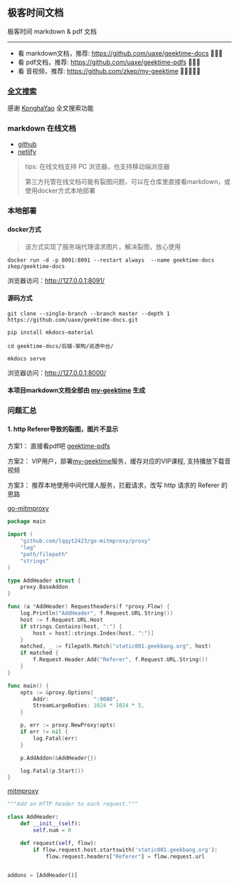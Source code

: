 ## 极客时间文档

极客时间 markdown & pdf 文档

----

* 看 markdown文档，推荐: https://github.com/uaxe/geektime-docs 🌟🌟🌟
* 看 pdf文档，推荐: https://github.com/uaxe/geektime-pdfs 🌟🌟🌟
* 看 音视频，推荐: https://github.com/zkep/my-geektime 🌟🌟🌟🌟🌟

### [全文搜索](https://github.com/uaxe/geektime-docs/blob/master/fultext-search/README.md)
感谢 [KonghaYao](https://github.com/KonghaYao) 全文搜索功能

###  markdown 在线文档

 * [github](https://uaxe.github.io/geektime-docs/) 
 * [netlify](https://geektime-docs.netlify.app/)  

> tips: 在线文档支持 PC 浏览器，也支持移动端浏览器
> 
> 第三方托管在线文档可能有裂图问题，可以在仓库里直接看markdown，或使用docker方式本地部署

### 本地部署

#### docker方式
> 该方式实现了服务端代理请求图片，解决裂图，放心使用
```shell
docker run -d -p 8091:8091 --restart always  --name geektime-docs  zkep/geektime-docs
```
浏览器访问：<http://127.0.0.1:8091/>

#### 源码方式
```shell
git clone --single-branch --branch master --depth 1 https://github.com/uaxe/geektime-docs.git

pip install mkdocs-material

cd geektime-docs/后端-架构/说透中台/

mkdocs serve
```

浏览器访问：<http://127.0.0.1:8000/>


#### 本项目markdown文档全部由 [my-geektime](https://github.com/zkep/my-geektime) 生成


### 问题汇总

#### 1. http Referer导致的裂图，图片不显示 

方案1： 直接看pdf吧 [geektime-pdfs](https://github.com/uaxe/geektime-pdfs)

方案2： VIP用户，部署[my-geektime](https://github.com/zkep/my-geektime)服务，缓存对应的VIP课程, 支持播放下载音视频 

方案3： 推荐本地使用中间代理人服务，拦截请求，改写 http 请求的 Referer 的思路

[go-mitmproxy](https://github.com/lqqyt2423/go-mitmproxy/blob/main/examples/http-add-header/main.go)

```go 
package main

import (
	"github.com/lqqyt2423/go-mitmproxy/proxy"
	"log"
	"path/filepath"
	"strings"
)

type AddHeader struct {
	proxy.BaseAddon
}

func (a *AddHeader) Requestheaders(f *proxy.Flow) {
	log.Println("AddHeader", f.Request.URL.String())
	host := f.Request.URL.Host
	if strings.Contains(host, ":") {
		host = host[:strings.Index(host, ":")]
	}
	matched, _ := filepath.Match("static001.geekbang.org", host)
	if matched {
		f.Request.Header.Add("Referer", f.Request.URL.String())
	}
}

func main() {
	opts := &proxy.Options{
		Addr:              ":9080",
		StreamLargeBodies: 1024 * 1024 * 5,
	}

	p, err := proxy.NewProxy(opts)
	if err != nil {
		log.Fatal(err)
	}

	p.AddAddon(&AddHeader{})

	log.Fatal(p.Start())
}

```
   
[mitmproxy](https://github.com/mitmproxy/mitmproxy/blob/main/examples/addons/http-add-header.py)
```python
"""Add an HTTP header to each request."""

class AddHeader:
    def __init__(self):
        self.num = 0

    def request(self, flow):
        if flow.request.host.startswith('static001.geekbang.org'):
            flow.request.headers["Referer"] = flow.request.url


addons = [AddHeader()]
```
   

   






